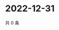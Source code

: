 # 2022-12-31

共 0 条

<!-- BEGIN WEIBO -->
<!-- 最后更新时间 Sat Dec 31 2022 04:13:37 GMT+0800 (China Standard Time) -->

<!-- END WEIBO -->
